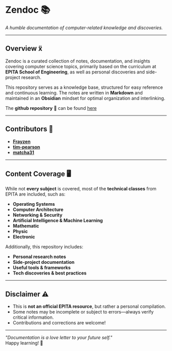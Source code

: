# Zendoc 📚

*A humble documentation of computer-related knowledge and discoveries.*

---

## Overview 

Zendoc is a curated collection of notes, documentation, and insights covering computer science topics, primarily based on the curriculum at **EPITA School of Engineering**, as well as personal discoveries and side-project research. 

This repository serves as a knowledge base, structured for easy reference and continuous learning. The notes are written in **Markdown** and maintained in an **Obsidian** mindset for optimal organization and interlinking.

The **github repository**  can be found [here](https://github.com/Frayzen/Zendoc)

---

## Contributors 🧍

- **[Frayzen](https://github.com/Frayzen)** 
- **[tim-pearson](https://github.com/tim-pearson)**
- **[matcha31](https://github.com/matcha31)**

---

## Content Coverage 🖥️

While not **every subject** is covered, most of the **technical classes** from EPITA are included, such as:

- **Operating Systems**
- **Computer Architecture**
- **Networking & Security**
- **Artificial Intelligence & Machine Learning**
- **Mathematic**
- **Physic**
- **Electronic**

Additionally, this repository includes:

- **Personal research notes**
- **Side-project documentation**
- **Useful tools & frameworks**
- **Tech discoveries & best practices**

---

## Disclaimer ⚠️

- This is **not an official EPITA resource**, but rather a personal compilation.
- Some notes may be incomplete or subject to errors—always verify critical information.
- Contributions and corrections are welcome!

---

*"Documentation is a love letter to your future self."*  
Happy learning! 🚀

